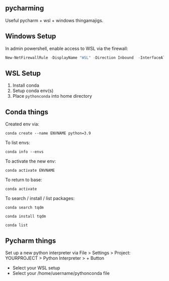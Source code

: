 ## pycharming

Useful pycharm + wsl + windows thingamajigs.

## Windows Setup

In admin powershell, enable access to WSL via the firewall:

```powershell
New-NetFirewallRule -DisplayName "WSL" -Direction Inbound  -InterfaceAlias "vEthernet (WSL)"  -Action Allow
```

## WSL Setup

1. Install conda
2. Setup conda env(s)
3. Place `pythonconda` into home directory

## Conda things

Created env via:

`conda create --name ENVNAME python=3.9`

To list envs:

`conda info --envs`

To activate the new env:

`conda activate ENVNAME`

To return to base: 

`conda activate`

To search / install / list packages:

`conda search tqdm`

`conda install tqdm`

`conda list`

## Pycharm things

Set up a new python interpreter via File > Settings > Project: YOURPROJECT > Python Interpreter > + Button

- Select your WSL setup
- Select your /home/username/pythonconda file

